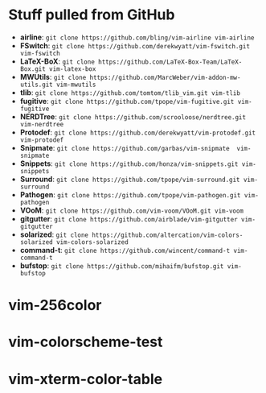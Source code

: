 # Stuff pulled from GitHub

* **airline**:       `git clone https://github.com/bling/vim-airline vim-airline`
* **FSwitch**:       `git clone https://github.com/derekwyatt/vim-fswitch.git vim-fswitch`
* **LaTeX-BoX**:     `git clone https://github.com/LaTeX-Box-Team/LaTeX-Box.git vim-latex-box`
* **MWUtils**:       `git clone https://github.com/MarcWeber/vim-addon-mw-utils.git vim-mwutils`
* **tlib**:          `git clone https://github.com/tomtom/tlib_vim.git vim-tlib`
* **fugitive**:      `git clone https://github.com/tpope/vim-fugitive.git vim-fugitive`
* **NERDTree**:      `git clone https://github.com/scrooloose/nerdtree.git vim-nerdtree`
* **Protodef**:      `git clone https://github.com/derekwyatt/vim-protodef.git vim-protodef`
* **Snipmate**:      `git clone https://github.com/garbas/vim-snipmate  vim-snipmate`
* **Snippets**:      `git clone https://github.com/honza/vim-snippets.git vim-snippets`
* **Surround**:      `git clone https://github.com/tpope/vim-surround.git vim-surround`
* **Pathogen**:      `git clone https://github.com/tpope/vim-pathogen.git vim-pathogen`
* **VOoM**:          `git clone https://github.com/vim-voom/VOoM.git vim-voom`
* **gitgutter**:     `git clone https://github.com/airblade/vim-gitgutter vim-gitgutter` 
* **solarized**:     `git clone https://github.com/altercation/vim-colors-solarized vim-colors-solarized`
* **command-t**:     `git clone https://github.com/wincent/command-t vim-command-t`
* **bufstop**:       `git clone https://github.com/mihaifm/bufstop.git vim-bufstop`

# vim-256color
# vim-colorscheme-test
# vim-xterm-color-table
